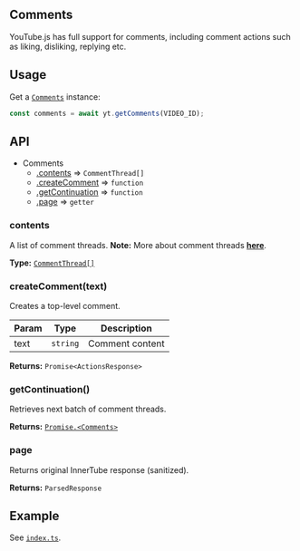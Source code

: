 ## Comments

YouTube.js has full support for comments, including comment actions such as
liking, disliking, replying etc.

## Usage

Get a [`Comments`](../../lib/parser/youtube/Comments.js) instance:

```js
const comments = await yt.getComments(VIDEO_ID);
```

## API

- Comments
  - [.contents](#commentthread) ⇒ `CommentThread[]`
  - [.createComment](#createComment) ⇒ `function`
  - [.getContinuation](#getc) ⇒ `function`
  - [.page](#page) ⇒ `getter`

<a name="commentthread"></a>

### contents

A list of comment threads. **Note:** More about comment threads
[**here**](./CommentThread.md).

**Type:**
[`CommentThread[]`](../../lib/parser/contents/classes/CommentThread.js)

<a name="createComment"></a>

### createComment(text)

Creates a top-level comment.

| Param | Type     | Description     |
| ----- | -------- | --------------- |
| text  | `string` | Comment content |

**Returns:** `Promise<ActionsResponse>`

<a name="getc"></a>

### getContinuation()

Retrieves next batch of comment threads.

**Returns:** [`Promise.<Comments>`](../../lib/parser/youtube/Comments.ts)

<a name="page"></a>

### page

Returns original InnerTube response (sanitized).

**Returns:** `ParsedResponse`

## Example

See [`index.ts`]('./index.ts').
